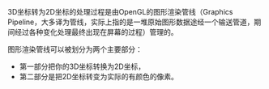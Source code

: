

3D坐标转为2D坐标的处理过程是由OpenGL的图形渲染管线（Graphics Pipeline，大多译为管线，实际上指的是一堆原始图形数据途经一个输送管道，期间经过各种变化处理最终出现在屏幕的过程）管理的。




图形渲染管线可以被划分为两个主要部分：
- 第一部分把你的3D坐标转换为2D坐标，
- 第二部分是把2D坐标转变为实际的有颜色的像素。

